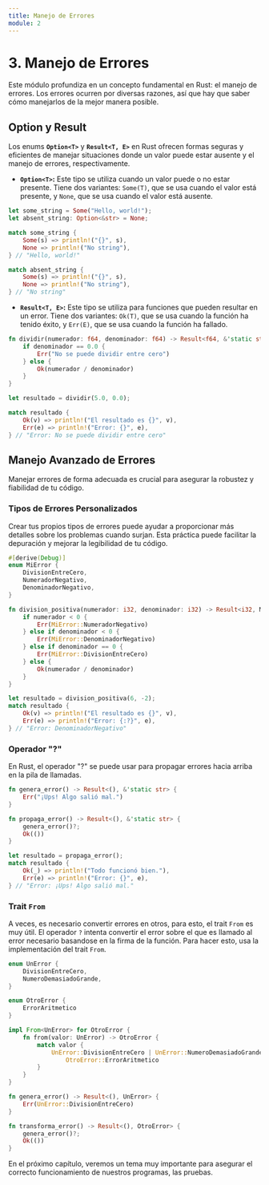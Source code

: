 ```yaml
---
title: Manejo de Errores
module: 2
---
```


# 3. Manejo de Errores

Este módulo profundiza en un concepto fundamental en Rust: el manejo de errores.
Los errores ocurren por diversas razones, así que hay que saber cómo manejarlos de la mejor manera posible.

## Option y Result

Los enums **`Option<T>`** y **`Result<T, E>`** en Rust ofrecen formas seguras y eficientes de manejar situaciones donde un valor puede estar ausente y el manejo de errores, respectivamente.

- **`Option<T>`:** Este tipo se utiliza cuando un valor puede o no estar presente. Tiene dos variantes: `Some(T)`, que se usa cuando el valor está presente, y `None`, que se usa cuando el valor está ausente.

```rust
let some_string = Some("Hello, world!");
let absent_string: Option<&str> = None;

match some_string {
    Some(s) => println!("{}", s),
    None => println!("No string"),
} // "Hello, world!"

match absent_string {
    Some(s) => println!("{}", s),
    None => println!("No string"),
} // "No string"
```

- **`Result<T, E>`:** Este tipo se utiliza para funciones que pueden resultar en un error. Tiene dos variantes: `Ok(T)`, que se usa cuando la función ha tenido éxito, y `Err(E)`, que se usa cuando la función ha fallado.

```rust
fn dividir(numerador: f64, denominador: f64) -> Result<f64, &'static str> {
    if denominador == 0.0 {
        Err("No se puede dividir entre cero")
    } else {
        Ok(numerador / denominador)
    }
}

let resultado = dividir(5.0, 0.0);

match resultado {
    Ok(v) => println!("El resultado es {}", v),
    Err(e) => println!("Error: {}", e),
} // "Error: No se puede dividir entre cero"
```

## Manejo Avanzado de Errores

Manejar errores de forma adecuada es crucial para asegurar la robustez y fiabilidad de tu código.

### Tipos de Errores Personalizados

Crear tus propios tipos de errores puede ayudar a proporcionar más detalles sobre los problemas cuando surjan.
Esta práctica puede facilitar la depuración y mejorar la legibilidad de tu código.

```rust
#[derive(Debug)]
enum MiError {
    DivisionEntreCero,
    NumeradorNegativo,
    DenominadorNegativo,
}

fn division_positiva(numerador: i32, denominador: i32) -> Result<i32, MiError> {
    if numerador < 0 {
        Err(MiError::NumeradorNegativo)
    } else if denominador < 0 {
        Err(MiError::DenominadorNegativo)
    } else if denominador == 0 {
        Err(MiError::DivisionEntreCero)
    } else {
        Ok(numerador / denominador)
    }
}

let resultado = division_positiva(6, -2);
match resultado {
    Ok(v) => println!("El resultado es {}", v),
    Err(e) => println!("Error: {:?}", e),
} // "Error: DenominadorNegativo"
```

### Operador "?"

En Rust, el operador "?" se puede usar para propagar errores hacia arriba en la pila de llamadas.

```rust
fn genera_error() -> Result<(), &'static str> {
    Err("¡Ups! Algo salió mal.")
}

fn propaga_error() -> Result<(), &'static str> {
    genera_error()?;
    Ok(())
}

let resultado = propaga_error();
match resultado {
    Ok(_) => println!("Todo funcionó bien."),
    Err(e) => println!("Error: {}", e),
} // "Error: ¡Ups! Algo salió mal."
```

### Trait `From`

A veces, es necesario convertir errores en otros, para esto, el trait `From` es muy útil.
El operador `?` intenta convertir el error sobre el que es llamado al error necesario basandose en la firma de la función.
Para hacer esto, usa la implementación del trait `From`.

```rust
enum UnError {
    DivisionEntreCero,
    NumeroDemasiadoGrande,
}

enum OtroError {
    ErrorAritmetico
}

impl From<UnError> for OtroError {
    fn from(valor: UnError) -> OtroError {
        match valor {
            UnError::DivisionEntreCero | UnError::NumeroDemasiadoGrande =>
                OtroError::ErrorAritmetico
        }
    }
}

fn genera_error() -> Result<(), UnError> {
    Err(UnError::DivisionEntreCero)
}

fn transforma_error() -> Result<(), OtroError> {
    genera_error()?;
    Ok(())
}
```

En el próximo capítulo, veremos un tema muy importante para asegurar el correcto funcionamiento de nuestros programas, las pruebas.
